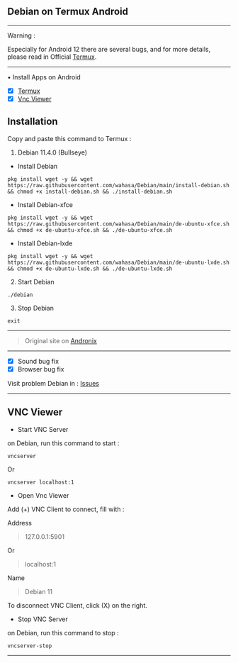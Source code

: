 ## Debian on Termux Android

---------
Warning :

Especially for Android 12 there are several bugs, and for more details, please read in Official [Termux](https://github.com/termux/termux-app).

---------
• Install Apps on Android
- [x] [Termux](https://github.com/termux/termux-app/releases)
- [x] [Vnc Viewer](https://play.google.com/store/apps/details?id=com.realvnc.viewer.android)

## Installation

Copy and paste this command to Termux :

1. Debian 11.4.0 (Bullseye)
* Install Debian

```
pkg install wget -y && wget https://raw.githubusercontent.com/wahasa/Debian/main/install-debian.sh && chmod +x install-debian.sh && ./install-debian.sh
```

* Install Debian-xfce

```
pkg install wget -y && wget https://raw.githubusercontent.com/wahasa/Debian/main/de-ubuntu-xfce.sh && chmod +x de-ubuntu-xfce.sh && ./de-ubuntu-xfce.sh
```

* Install Debian-lxde

```
pkg install wget -y && wget https://raw.githubusercontent.com/wahasa/Debian/main/de-ubuntu-lxde.sh && chmod +x de-ubuntu-lxde.sh && ./de-ubuntu-lxde.sh
```

2. Start Debian

```
./debian
```

3. Stop Debian

```
exit
```

---------

> Original site on [Andronix](https://github.com/AndronixApp/AndronixOrigin)

---------

- [x] Sound bug fix
- [x] Browser bug fix

Visit problem Debian in : [Issues](https://github.com/wahasa/Debian/issues/5)

-----------

## VNC Viewer

* Start VNC Server

on Debian, run this command to start :

```
vncserver
```
Or

```
vncserver localhost:1
```

* Open Vnc Viewer

Add (+) VNC Client to connect, fill with :

Address
> 127.0.0.1:5901

Or
> localhost:1

Name
> Debian 11

To disconnect VNC Client, click (X) on the right.

* Stop VNC Server

on Debian, run this command to stop :

```
vncserver-stop
```

-------------
